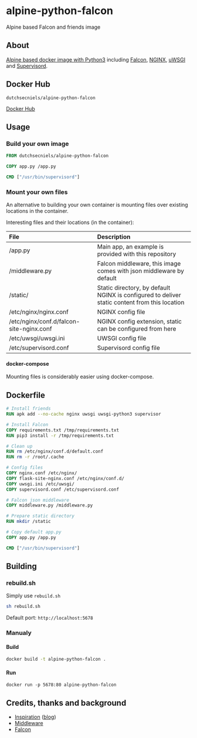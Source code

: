 # alpine-python-falcon
Alpine based Falcon and friends image

## About
[Alpine based docker image with Python3](https://github.com/nielsds/alpine-python) including [Falcon](https://falconframework.org/), [NGINX](https://www.nginx.com/), [uWSGI](https://uwsgi-docs.readthedocs.io/en/latest/) and [Supervisord](http://supervisord.org/).

## Docker Hub
```
dutchsecniels/alpine-python-falcon
```
[Docker Hub](https://cloud.docker.com/repository/docker/dutchsecniels/alpine-python-falcon)

## Usage

### Build your own image
```Dockerfile
FROM dutchsecniels/alpine-python-falcon

COPY app.py /app.py

CMD ["/usr/bin/supervisord"]
```

### Mount your own files
An alternative to building your own container is mounting files over existing locations in the container.

Interesting files and their locations (in the container):

| File                                     | Description                                                                                   |
| :---                                     | :---                                                                                          |
| /app.py                                  | Main app, an example is provided with this repository                                         |
| /middleware.py                           | Falcon middleware, this image comes with json middleware by default                           |
| /static/                                 | Static directory, by default NGINX is configured to deliver static content from this location |
| /etc/nginx/nginx.conf                    | NGINX config file                                                                             |
| /etc/nginx/conf.d/falcon-site-nginx.conf | NGINX config extension, static can be configured from here                                    |
| /etc/uwsgi/uwsgi.ini                     | UWSGI config file                                                                             |
| /etc/supervisord.conf                    | Supervisord config file                                                                       |

#### docker-compose
Mounting files is considerably easier using docker-compose.

## Dockerfile
```Dockerfile
# Install friends
RUN apk add --no-cache nginx uwsgi uwsgi-python3 supervisor

# Install Falcon
COPY requirements.txt /tmp/requirements.txt
RUN pip3 install -r /tmp/requirements.txt

# Clean up
RUN rm /etc/nginx/conf.d/default.conf
RUN rm -r /root/.cache

# Config files
COPY nginx.conf /etc/nginx/
COPY flask-site-nginx.conf /etc/nginx/conf.d/
COPY uwsgi.ini /etc/uwsgi/
COPY supervisord.conf /etc/supervisord.conf

# Falcon json middleware
COPY middleware.py /middleware.py

# Prepare static directory
RUN mkdir /static

# Copy default app.py
COPY app.py /app.py

CMD ["/usr/bin/supervisord"]
```

## Building

### rebuild.sh
Simply use `rebuild.sh`
```bash
sh rebuild.sh
```
Default port: `http://localhost:5678`

### Manualy
#### Build
```bash
docker build -t alpine-python-falcon .
```

#### Run
```
docker run -p 5678:80 alpine-python-falcon
```

## Credits, thanks and background

- [Inspiration](https://github.com/hellt/nginx-uwsgi-flask-alpine-docker/tree/master/python3) ([blog](https://netdevops.me/2017/flask-application-in-a-production-ready-container/))
- [Middleware](https://eshlox.net/2017/08/02/falcon-framework-json-middleware-loads-dumps/)
- [Falcon](https://falconframework.org/)
